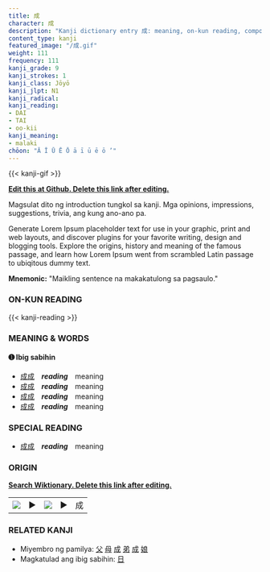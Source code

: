 ```yaml
---
title: 成
character: 成
description: "Kanji dictionary entry 成: meaning, on-kun reading, compounds, origin, related kanji"
content_type: kanji
featured_image: "/成.gif"
weight: 111
frequency: 111
kanji_grade: 9
kanji_strokes: 1
kanji_class: Jōyō
kanji_jlpt: N1
kanji_radical: 
kanji_reading: 
- DAI
- TAI
- oo-kii
kanji_meaning:
- malaki
chōon: "Ā Ī Ū Ē Ō ā ī ū ē ō ’"
---
```

[//]: # (Don't edit the line below. Kanji animated GIF code is automatically generated.)
{{< kanji-gif >}}

[//]: # (Edit below this line.)

**[Edit this at Github. Delete this link after editing.](https://github.com/tim0g/tim/tree/main/content/kanji/成/index.md)**

Magsulat dito ng introduction tungkol sa kanji. Mga opinions, impressions, suggestions, trivia, ang kung ano-ano pa.

Generate Lorem Ipsum placeholder text for use in your graphic, print and web layouts, and discover plugins for your favorite writing, design and blogging tools. Explore the origins, history and meaning of the famous passage, and learn how Lorem Ipsum went from scrambled Latin passage to ubiqitous dummy text.
 
**Mnemonic:** "Maikling sentence na makakatulong sa pagsaulo."

### ON-KUN READING

[//]: # (Don't edit the line below. ON-KUN READING code is automatically generated.)
{{< kanji-reading >}}

### MEANING & WORDS

#### ➊ **Ibig sabihin**
  - [成](../成)[成](../成)　***reading***　meaning
  - [成](../成)[成](../成)　***reading***　meaning
  - [成](../成)[成](../成)　***reading***　meaning
  - [成](../成)[成](../成)　***reading***　meaning

### SPECIAL READING
  - [成](../成)[成](../成)　***reading***　meaning

### ORIGIN

**[Search Wiktionary. Delete this link after editing.](https://wiktionary.org/wiki/成)**
<table class="kanji-table"><tr><td>
<img src="60px-成-bronze.svg.png">
</td><td>▶</td><td>
<img src="60px-成-oracle.svg.png">
</td><td>▶</td>
<td class="kanji-origin">成</td>
</tr></table>

### RELATED KANJI
- Miyembro ng pamilya: [父](../父) [母](../母) [成](../成) [弟](../弟) [成](../成) [娘](../娘)
- Magkatulad ang ibig sabihin: [日](../日)
